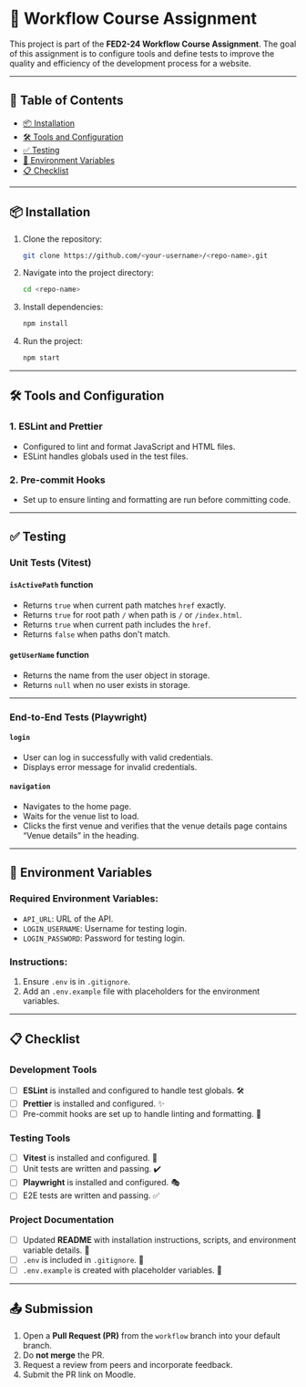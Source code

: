 # 🚀 Workflow Course Assignment

This project is part of the **FED2-24 Workflow Course Assignment**. The goal of this assignment is to configure tools and define tests to improve the quality and efficiency of the development process for a website.

---

## 📖 Table of Contents

- [📦 Installation](#-installation)
- [🛠️ Tools and Configuration](#️-tools-and-configuration)
- [✅ Testing](#-testing)
- [📜 Environment Variables](#-environment-variables)
- [📋 Checklist](#-checklist)

---

## 📦 Installation

1. Clone the repository:

   ```bash
   git clone https://github.com/<your-username>/<repo-name>.git
   ```

2. Navigate into the project directory:

   ```bash
   cd <repo-name>
   ```

3. Install dependencies:

   ```bash
   npm install
   ```

4. Run the project:
   ```bash
   npm start
   ```

---

## 🛠️ Tools and Configuration

### **1. ESLint and Prettier**

- Configured to lint and format JavaScript and HTML files.
- ESLint handles globals used in the test files.

### **2. Pre-commit Hooks**

- Set up to ensure linting and formatting are run before committing code.

---

## ✅ Testing

### **Unit Tests (Vitest)**

#### **`isActivePath` function**

- Returns `true` when current path matches `href` exactly.
- Returns `true` for root path `/` when path is `/` or `/index.html`.
- Returns `true` when current path includes the `href`.
- Returns `false` when paths don't match.

#### **`getUserName` function**

- Returns the name from the user object in storage.
- Returns `null` when no user exists in storage.

---

### **End-to-End Tests (Playwright)**

#### **`login`**

- User can log in successfully with valid credentials.
- Displays error message for invalid credentials.

#### **`navigation`**

- Navigates to the home page.
- Waits for the venue list to load.
- Clicks the first venue and verifies that the venue details page contains “Venue details” in the heading.

---

## 📜 Environment Variables

### Required Environment Variables:

- `API_URL`: URL of the API.
- `LOGIN_USERNAME`: Username for testing login.
- `LOGIN_PASSWORD`: Password for testing login.

### Instructions:

1. Ensure `.env` is in `.gitignore`.
2. Add an `.env.example` file with placeholders for the environment variables.

---

## 📋 Checklist

### Development Tools

- [ ] **ESLint** is installed and configured to handle test globals. 🛠️
- [ ] **Prettier** is installed and configured. ✨
- [ ] Pre-commit hooks are set up to handle linting and formatting. 🔧

### Testing Tools

- [ ] **Vitest** is installed and configured. 🧪
- [ ] Unit tests are written and passing. ✔️
- [ ] **Playwright** is installed and configured. 🎭
- [ ] E2E tests are written and passing. ✅

### Project Documentation

- [ ] Updated **README** with installation instructions, scripts, and environment variable details. 📝
- [ ] `.env` is included in `.gitignore`. 🚫
- [ ] `.env.example` is created with placeholder variables. 📂

---

## 📤 Submission

1. Open a **Pull Request (PR)** from the `workflow` branch into your default branch.
2. Do **not merge** the PR.
3. Request a review from peers and incorporate feedback.
4. Submit the PR link on Moodle.


